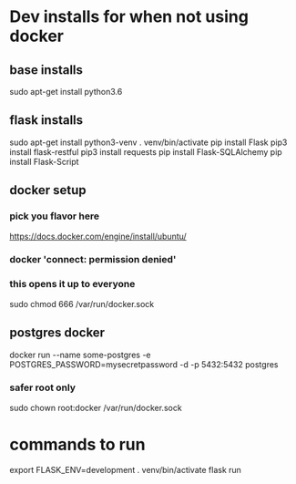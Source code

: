 

# Dev installs for when not using docker
## base installs
sudo apt-get install python3.6

## flask installs
sudo apt-get install python3-venv
. venv/bin/activate
pip install Flask
pip3 install flask-restful
pip3 install requests
pip install Flask-SQLAlchemy
pip install Flask-Script

## docker setup
### pick you flavor here
https://docs.docker.com/engine/install/ubuntu/

### docker 'connect: permission denied'
### this opens it up to everyone
sudo chmod 666 /var/run/docker.sock


## postgres docker
docker run --name some-postgres -e POSTGRES_PASSWORD=mysecretpassword -d -p 5432:5432 postgres


### safer root only
sudo chown root:docker /var/run/docker.sock

# commands to run

export FLASK_ENV=development
. venv/bin/activate
flask run

